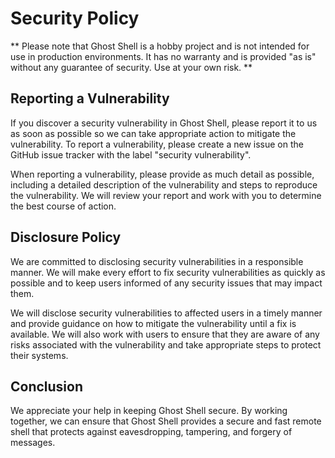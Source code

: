 # Security Policy

** Please note that Ghost Shell is a hobby project and is not intended for use in production environments. It has no warranty and is provided "as is" without any guarantee of security. Use at your own risk. **

## Reporting a Vulnerability

If you discover a security vulnerability in Ghost Shell, please report it to us as soon as possible so we can take appropriate action to mitigate the vulnerability. To report a vulnerability, please create a new issue on the GitHub issue tracker with the label "security vulnerability".

When reporting a vulnerability, please provide as much detail as possible, including a detailed description of the vulnerability and steps to reproduce the vulnerability. We will review your report and work with you to determine the best course of action.

## Disclosure Policy

We are committed to disclosing security vulnerabilities in a responsible manner. We will make every effort to fix security vulnerabilities as quickly as possible and to keep users informed of any security issues that may impact them.

We will disclose security vulnerabilities to affected users in a timely manner and provide guidance on how to mitigate the vulnerability until a fix is available. We will also work with users to ensure that they are aware of any risks associated with the vulnerability and take appropriate steps to protect their systems.

## Conclusion

We appreciate your help in keeping Ghost Shell secure. By working together, we can ensure that Ghost Shell provides a secure and fast remote shell that protects against eavesdropping, tampering, and forgery of messages.
